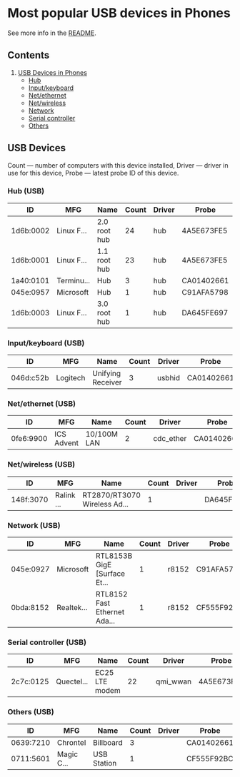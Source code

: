 Most popular USB devices in Phones
==================================

See more info in the [README](https://github.com/linuxhw/LsUSB).

Contents
--------

1. [ USB Devices in Phones ](#usb-devices)
   * [ Hub ](#hub-usb)
   * [ Input/keyboard ](#inputkeyboard-usb)
   * [ Net/ethernet ](#netethernet-usb)
   * [ Net/wireless ](#netwireless-usb)
   * [ Network ](#network-usb)
   * [ Serial controller ](#serial-controller-usb)
   * [ Others ](#others-usb)

USB Devices
-----------

Count  — number of computers with this device installed,
Driver — driver in use for this device,
Probe  — latest probe ID of this device.

### Hub (USB)

| ID        | MFG        | Name                         | Count | Driver     | Probe      |
|-----------|------------|------------------------------|-------|------------|------------|
| 1d6b:0002 | Linux F... | 2.0 root hub                 | 24    | hub        | 4A5E673FE5 |
| 1d6b:0001 | Linux F... | 1.1 root hub                 | 23    | hub        | 4A5E673FE5 |
| 1a40:0101 | Terminu... | Hub                          | 3     | hub        | CA01402661 |
| 045e:0957 | Microsoft  | Hub                          | 1     | hub        | C91AFA5798 |
| 1d6b:0003 | Linux F... | 3.0 root hub                 | 1     | hub        | DA645FE697 |

### Input/keyboard (USB)

| ID        | MFG        | Name                         | Count | Driver     | Probe      |
|-----------|------------|------------------------------|-------|------------|------------|
| 046d:c52b | Logitech   | Unifying Receiver            | 3     | usbhid     | CA01402661 |

### Net/ethernet (USB)

| ID        | MFG        | Name                         | Count | Driver     | Probe      |
|-----------|------------|------------------------------|-------|------------|------------|
| 0fe6:9900 | ICS Advent | 10/100M LAN                  | 2     | cdc_ether  | CA01402661 |

### Net/wireless (USB)

| ID        | MFG        | Name                         | Count | Driver     | Probe      |
|-----------|------------|------------------------------|-------|------------|------------|
| 148f:3070 | Ralink ... | RT2870/RT3070 Wireless Ad... | 1     |            | DA645FE697 |

### Network (USB)

| ID        | MFG        | Name                         | Count | Driver     | Probe      |
|-----------|------------|------------------------------|-------|------------|------------|
| 045e:0927 | Microsoft  | RTL8153B GigE [Surface Et... | 1     | r8152      | C91AFA5798 |
| 0bda:8152 | Realtek... | RTL8152 Fast Ethernet Ada... | 1     | r8152      | CF555F92BC |

### Serial controller (USB)

| ID        | MFG        | Name                         | Count | Driver     | Probe      |
|-----------|------------|------------------------------|-------|------------|------------|
| 2c7c:0125 | Quectel... | EC25 LTE modem               | 22    | qmi_wwan   | 4A5E673FE5 |

### Others (USB)

| ID        | MFG        | Name                         | Count | Driver     | Probe      |
|-----------|------------|------------------------------|-------|------------|------------|
| 0639:7210 | Chrontel   | Billboard                    | 3     |            | CA01402661 |
| 0711:5601 | Magic C... | USB Station                  | 1     |            | CF555F92BC |

